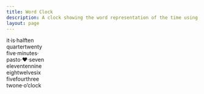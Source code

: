 ```yaml
---
title: Word Clock
description: A clock showing the word representation of the time using CSS and JavaScript.
layout: page
---
```


<div id="clock">
<span class="it">it</span>·<span class="is">is</span>·<span class="half">h<span class="quarter">a</span>lf</span><span class="n10from">ten</span><br />
<span class="quarter">quarter</span><span class="n20from n25from">twenty</span><br />
<span class="n25from n5from">five</span>·<span class="minutes">minutes</span>·<br />
<span class="half past">pas<span class="to">t</span></span><span class="to">o</span>·<span id="sec">♥</span>·<span class="n7">seven</span><br />
<span class="n11">eleven</span><span class="n10">ten</span><span class="n9">nine</span><br />
<span class="n8">eigh<span class="n12">t</span></span><span class="n12">welve</span><span class="n6">six</span><br />
<span class="n5">five</span><span class="n4">four</span><span class="n3">three</span><br />
<span class="n2">tw<span class="n1">o</span></span><span class="n1">ne</span>·<span class="oclock">o’clock</span>
</div>

<link rel="stylesheet" href="/files/2009/11/word-clock.css" />
<script nonce="" src="/files/2009/11/word-clock.js"></script>
